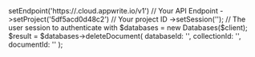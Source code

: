 <?php

use Appwrite\Client;
use Appwrite\Services\Databases;

$client = (new Client())
    ->setEndpoint('https://<REGION>.cloud.appwrite.io/v1') // Your API Endpoint
    ->setProject('5df5acd0d48c2') // Your project ID
    ->setSession(''); // The user session to authenticate with

$databases = new Databases($client);

$result = $databases->deleteDocument(
    databaseId: '<DATABASE_ID>',
    collectionId: '<COLLECTION_ID>',
    documentId: '<DOCUMENT_ID>'
);